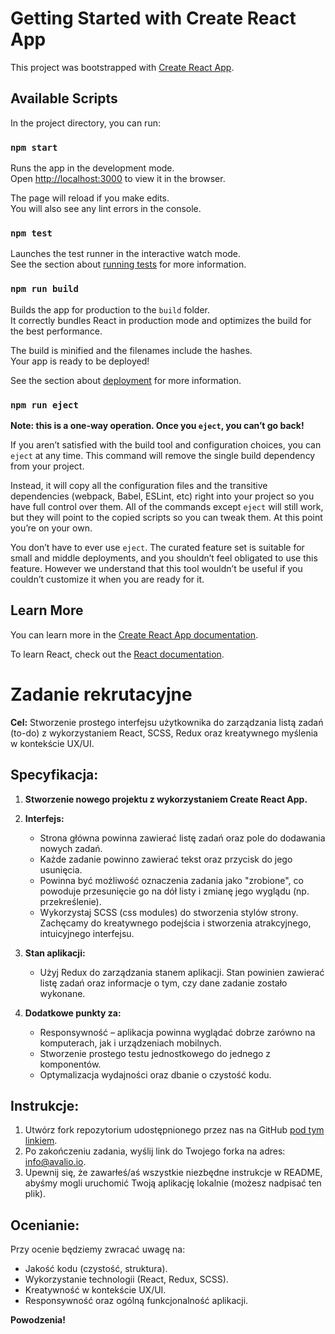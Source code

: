 # Getting Started with Create React App

This project was bootstrapped with [Create React App](https://github.com/facebook/create-react-app).

## Available Scripts

In the project directory, you can run:

### `npm start`

Runs the app in the development mode.\
Open [http://localhost:3000](http://localhost:3000) to view it in the browser.

The page will reload if you make edits.\
You will also see any lint errors in the console.

### `npm test`

Launches the test runner in the interactive watch mode.\
See the section about [running tests](https://facebook.github.io/create-react-app/docs/running-tests) for more information.

### `npm run build`

Builds the app for production to the `build` folder.\
It correctly bundles React in production mode and optimizes the build for the best performance.

The build is minified and the filenames include the hashes.\
Your app is ready to be deployed!

See the section about [deployment](https://facebook.github.io/create-react-app/docs/deployment) for more information.

### `npm run eject`

**Note: this is a one-way operation. Once you `eject`, you can’t go back!**

If you aren’t satisfied with the build tool and configuration choices, you can `eject` at any time. This command will remove the single build dependency from your project.

Instead, it will copy all the configuration files and the transitive dependencies (webpack, Babel, ESLint, etc) right into your project so you have full control over them. All of the commands except `eject` will still work, but they will point to the copied scripts so you can tweak them. At this point you’re on your own.

You don’t have to ever use `eject`. The curated feature set is suitable for small and middle deployments, and you shouldn’t feel obligated to use this feature. However we understand that this tool wouldn’t be useful if you couldn’t customize it when you are ready for it.

## Learn More

You can learn more in the [Create React App documentation](https://facebook.github.io/create-react-app/docs/getting-started).

To learn React, check out the [React documentation](https://reactjs.org/).

# Zadanie rekrutacyjne

**Cel:**
Stworzenie prostego interfejsu użytkownika do zarządzania listą zadań (to-do) z wykorzystaniem React, SCSS, Redux oraz kreatywnego myślenia w kontekście UX/UI.

## Specyfikacja:
1. **Stworzenie nowego projektu z wykorzystaniem Create React App.**
2. **Interfejs:**
    - Strona główna powinna zawierać listę zadań oraz pole do dodawania nowych zadań.
    - Każde zadanie powinno zawierać tekst oraz przycisk do jego usunięcia.
    - Powinna być możliwość oznaczenia zadania jako "zrobione", co powoduje przesunięcie go na dół listy i zmianę jego wyglądu (np. przekreślenie).
    - Wykorzystaj SCSS (css modules) do stworzenia stylów strony. Zachęcamy do kreatywnego podejścia i stworzenia atrakcyjnego, intuicyjnego interfejsu.

3. **Stan aplikacji:**
    - Użyj Redux do zarządzania stanem aplikacji. Stan powinien zawierać listę zadań oraz informacje o tym, czy dane zadanie zostało wykonane.

4. **Dodatkowe punkty za:**
    - Responsywność – aplikacja powinna wyglądać dobrze zarówno na komputerach, jak i urządzeniach mobilnych.
    - Stworzenie prostego testu jednostkowego do jednego z komponentów.
    - Optymalizacja wydajności oraz dbanie o czystość kodu.

## Instrukcje:
1. Utwórz fork repozytorium udostępnionego przez nas na GitHub [pod tym linkiem](https://github.com/Dentametr/recruitment-frontend).
2. Po zakończeniu zadania, wyślij link do Twojego forka na adres: info@avalio.io.
3. Upewnij się, że zawarłeś/aś wszystkie niezbędne instrukcje w README, abyśmy mogli uruchomić Twoją aplikację lokalnie (możesz nadpisać ten plik).

## Ocenianie:
Przy ocenie będziemy zwracać uwagę na:
- Jakość kodu (czystość, struktura).
- Wykorzystanie technologii (React, Redux, SCSS).
- Kreatywność w kontekście UX/UI.
- Responsywność oraz ogólną funkcjonalność aplikacji.

**Powodzenia!** 
